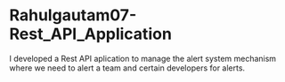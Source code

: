 # Rahulgautam07-Rest_API_Application
I developed a Rest API aplication to manage the alert system mechanism where we need to alert a team and certain developers for alerts.

